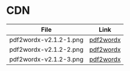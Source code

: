 # CDN

| File | Link |
| ---- | ---- |
| pdf2wordx-v2.1.2-1.png | [pdf2wordx](https://cdn.jsdelivr.net/gh/tutosrive/images-projects-srm-trg@main/img-pdftoword/v2.1.2-IMG/pdf2wordx-v2.1.1-1.png) |
| pdf2wordx-v2.1.2-2.png | [pdf2wordx](https://cdn.jsdelivr.net/gh/tutosrive/images-projects-srm-trg@main/img-pdftoword/v2.1.2-IMG/pdf2wordx-v2.1.1-2.png) |
| pdf2wordx-v2.1.2-3.png | [pdf2wordx](https://cdn.jsdelivr.net/gh/tutosrive/images-projects-srm-trg@main/img-pdftoword/v2.1.2-IMG/pdf2wordx-v2.1.1-3.png) |
